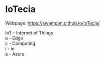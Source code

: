 # IoTecia

Webpage:  https://swampen.github.io/IoTecia/ 

<p>
IoT - Internet of Things <br />
e - Edge <br />
c - Computing <br />
i - in <br />
a - Azure <br />
</p>
